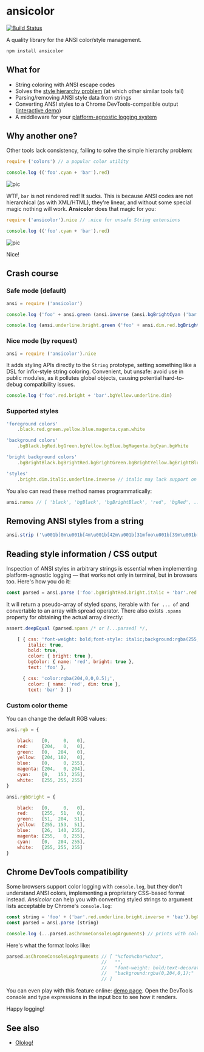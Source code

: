 # ansicolor

[![Build Status](https://travis-ci.org/xpl/ansicolor.svg?branch=master)](https://travis-ci.org/xpl/ansicolor)

A quality library for the ANSI color/style management.

```bash
npm install ansicolor
```

## What for

- String coloring with ANSI escape codes
- Solves the [style hierarchy problem](#why-another-one) (at which other similar tools fail)
- Parsing/removing ANSI style data from strings
- Converting ANSI styles to a Chrome DevTools-compatible output ([interactive demo](https://xpl.github.io/ansicolor/))
- A middleware for your [platform-agnostic logging system](https://github.com/xpl/ololog)

## Why another one?

Other tools lack consistency, failing to solve the simple hierarchy problem:

```javascript
require ('colors') // a popular color utility

console.log (('foo'.cyan + 'bar').red)
```

![pic](http://cdn.jpg.wtf/futurico/85/9b/1470626860-859b24350e22df74fd7497e9dc0d8d42.png)

WTF, `bar` is not rendered red! It sucks. This is because ANSI codes are not hierarchical (as with XML/HTML), they're linear, and without some special magic nothing will work. **Ansicolor** does that magic for you:

```javascript
require ('ansicolor').nice // .nice for unsafe String extensions

console.log (('foo'.cyan + 'bar').red)
```

![pic](http://cdn.jpg.wtf/futurico/3c/61/1470626989-3c61b64d0690b0b413be367841650426.png)

Nice!

## Crash course

### Safe mode (default)

```javascript
ansi = require ('ansicolor')
```
```javascript
console.log ('foo' + ansi.green (ansi.inverse (ansi.bgBrightCyan ('bar')) + 'baz') + 'qux')
```
```javascript
console.log (ansi.underline.bright.green ('foo' + ansi.dim.red.bgBrightCyan ('bar'))) // method chaining
```

### Nice mode (by request)

```javascript
ansi = require ('ansicolor').nice
```

It adds styling APIs directly to the `String` prototype, setting something like a DSL for infix-style string coloring. Convenient, but unsafe: avoid use in public modules, as it pollutes global objects, causing potential hard-to-debug compatibility issues.

```javascript
console.log ('foo'.red.bright + 'bar'.bgYellow.underline.dim)
```

### Supported styles

```javascript
'foreground colors'
    .black.red.green.yellow.blue.magenta.cyan.white
```
```javascript
'background colors'
    .bgBlack.bgRed.bgGreen.bgYellow.bgBlue.bgMagenta.bgCyan.bgWhite
```
```javascript
'bright background colors'
    .bgBrightBlack.bgBrightRed.bgBrightGreen.bgBrightYellow.bgBrightBlue.bgBrightMagenta.bgBrightCyan.bgBrightWhite
```
```javascript
'styles'
    .bright.dim.italic.underline.inverse // italic may lack support on your platform
```

You also can read these method names programmatically:

```javascript
ansi.names // [ 'black', 'bgBlack', 'bgBrightBlack', 'red', 'bgRed', ...
```

## Removing ANSI styles from a string

```javascript
ansi.strip ('\u001b[0m\u001b[4m\u001b[42m\u001b[31mfoo\u001b[39m\u001b[49m\u001b[24mfoo\u001b[0m')) // 'foofoo'
```

## Reading style information / CSS output

Inspection of ANSI styles in arbitrary strings is essential when implementing platform-agnostic logging — that works not only in terminal, but in browsers too. Here's how you do it:

```javascript
const parsed = ansi.parse ('foo'.bgBrightRed.bright.italic + 'bar'.red.dim)
```

It will return a pseudo-array of styled spans, iterable with `for ... of` and convertable to an array with spread operator. There also exists `.spans` property for obtaining the actual array directly:

```javascript
assert.deepEqual (parsed.spans /* or [...parsed] */,

    [ { css: 'font-weight: bold;font-style: italic;background:rgba(255,51,0,1);',
        italic: true,
        bold: true,
        color: { bright: true },
        bgColor: { name: 'red', bright: true },
        text: 'foo' },

      { css: 'color:rgba(204,0,0,0.5);',
        color: { name: 'red', dim: true },
        text: 'bar' } ])
```

### Custom color theme

You can change the default RGB values:

```javascript
ansi.rgb = {

    black:   [0,     0,   0],
    red:     [204,   0,   0],
    green:   [0,   204,   0],
    yellow:  [204, 102,   0],
    blue:    [0,     0, 255],
    magenta: [204,   0, 204],
    cyan:    [0,   153, 255],
    white:   [255, 255, 255]
}

ansi.rgbBright = {

    black:   [0,     0,   0],
    red:     [255,  51,   0],
    green:   [51,  204,  51],
    yellow:  [255, 153,  51],
    blue:    [26,  140, 255],
    magenta: [255,   0, 255],
    cyan:    [0,   204, 255],
    white:   [255, 255, 255]
}
```

## Chrome DevTools compatibility

Some browsers support color logging with `console.log`, but they don't understand ANSI colors, implementing a proprietary CSS-based format instead. _Ansicolor_ can help you with converting styled strings to argument lists acceptable by Chrome's `console.log`:

```javascript
const string = 'foo' + ('bar'.red.underline.bright.inverse + 'baz').bgGreen
const parsed = ansi.parse (string)

console.log (...parsed.asChromeConsoleLogArguments) // prints with colors in Chrome!
```

Here's what the format looks like:

```javascript
parsed.asChromeConsoleLogArguments // [ "%cfoo%cbar%cbaz",
                                   //   "",
                                   //   "font-weight: bold;text-decoration: underline;background:rgba(255,51,0,1);color:rgba(0,204,0,1);",
                                   //   "background:rgba(0,204,0,1);"
                                   // ]
```

You can even play with this feature online: [demo page](https://xpl.github.io/ansicolor/). Open the DevTools console and type expressions in the input box to see how it renders.

Happy logging!

## See also

- [Ololog!](https://github.com/xpl/ololog)
